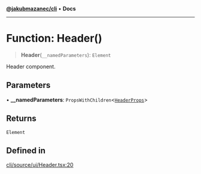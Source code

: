 [**@jakubmazanec/cli**](../README.md) • **Docs**

---

# Function: Header()

> **Header**(`__namedParameters`): `Element`

Header component.

## Parameters

• **\_\_namedParameters**: `PropsWithChildren`\<[`HeaderProps`](../type-aliases/HeaderProps.md)\>

## Returns

`Element`

## Defined in

[cli/source/ui/Header.tsx:20](https://github.com/jakubmazanec/tools/blob/05074a1dedd887672f015df129961cd35c75acfe/packages/cli/source/ui/Header.tsx#L20)
